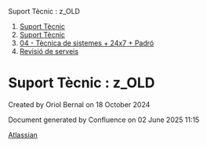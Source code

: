 Suport Tècnic : z\_OLD  

1.  [Suport Tècnic](index.md)
2.  [Suport Tècnic](13893782.md)
3.  [04 - Tècnica de sistemes + 24x7 + Padró](26313202.md)
4.  [Revisió de serveis](36340340.md)

Suport Tècnic : z\_OLD
======================

Created by Oriol Bernal on 18 October 2024

Document generated by Confluence on 02 June 2025 11:15

[Atlassian](http://www.atlassian.com/)